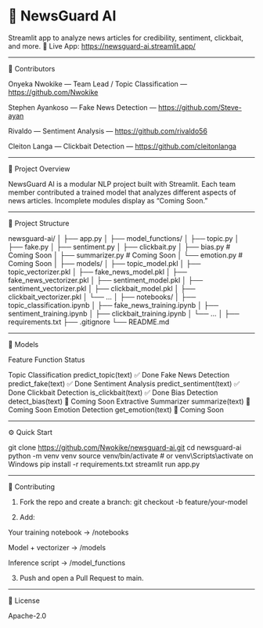 # 📰 NewsGuard AI

Streamlit app to analyze news articles for credibility, sentiment, clickbait, and more.
🔗 Live App: https://newsguard-ai.streamlit.app/


---

👥 Contributors

Onyeka Nwokike — Team Lead / Topic Classification — https://github.com/Nwokike

Stephen Ayankoso — Fake News Detection — https://github.com/Steve-ayan

Rivaldo — Sentiment Analysis — https://github.com/rivaldo56

Cleiton Langa — Clickbait Detection — https://github.com/cleitonlanga



---

📘 Project Overview

NewsGuard AI is a modular NLP project built with Streamlit.
Each team member contributed a trained model that analyzes different aspects of news articles.
Incomplete modules display as “Coming Soon.”


---

📁 Project Structure

newsguard-ai/
│
├── app.py
│
├── model_functions/
│   ├── topic.py
│   ├── fake.py
│   ├── sentiment.py
│   ├── clickbait.py
│   ├── bias.py              # Coming Soon
│   ├── summarizer.py        # Coming Soon
│   └── emotion.py           # Coming Soon
│
├── models/
│   ├── topic_model.pkl
│   ├── topic_vectorizer.pkl
│   ├── fake_news_model.pkl
│   ├── fake_news_vectorizer.pkl
│   ├── sentiment_model.pkl
│   ├── sentiment_vectorizer.pkl
│   ├── clickbait_model.pkl
│   ├── clickbait_vectorizer.pkl
│   └── ...
│
├── notebooks/
│   ├── topic_classification.ipynb
│   ├── fake_news_training.ipynb
│   ├── sentiment_training.ipynb
│   ├── clickbait_training.ipynb
│   └── ...
│
├── requirements.txt
├── .gitignore
└── README.md


---

🧠 Models

Feature	Function	Status

Topic Classification	predict_topic(text)	✅ Done
Fake News Detection	predict_fake(text)	✅ Done
Sentiment Analysis	predict_sentiment(text)	✅ Done
Clickbait Detection	is_clickbait(text)	✅ Done
Bias Detection	detect_bias(text)	🚧 Coming Soon
Extractive Summarizer	summarize(text)	🚧 Coming Soon
Emotion Detection	get_emotion(text)	🚧 Coming Soon



---

⚙️ Quick Start

git clone https://github.com/Nwokike/newsguard-ai.git
cd newsguard-ai
python -m venv venv
source venv/bin/activate       # or venv\Scripts\activate on Windows
pip install -r requirements.txt
streamlit run app.py


---

🧩 Contributing

1. Fork the repo and create a branch:
git checkout -b feature/your-model


2. Add:

Your training notebook → /notebooks

Model + vectorizer → /models

Inference script → /model_functions



3. Push and open a Pull Request to main.




---

📜 License

Apache-2.0

